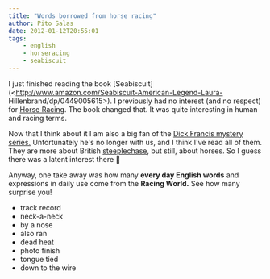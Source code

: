 ```yaml
---
title: "Words borrowed from horse racing"
author: Pito Salas
date: 2012-01-12T20:55:01
tags:
    - english
    - horseracing
    - seabiscuit
---
```




I just finished reading the book
[Seabiscuit](<http://www.amazon.com/Seabiscuit-American-Legend-Laura-
Hillenbrand/dp/0449005615>). I previously had no interest (and no respect) for
[Horse Racing](<http://en.wikipedia.org/wiki/Horse_racing>). The book changed
that. It was quite interesting in human and racing terms.

Now that I think about it I am also a big fan of the [Dick Francis mystery
series.](<http://en.wikipedia.org/wiki/Dick_Francis>) Unfortunately he's no
longer with us, and I think I've read all of them. They are more about British
[steeplechase](<http://en.wikipedia.org/wiki/Steeplechase>), but still, about
horses. So I guess there was a latent interest there 🙂

Anyway, one take away was how many **every day English words** and expressions
in daily use come from the **Racing World.** See how many surprise you!

  * track record
  * neck-a-neck
  * by a nose
  * also ran
  * dead heat
  * photo finish
  * tongue tied
  * down to the wire


